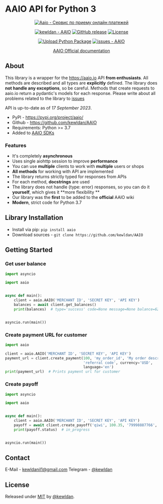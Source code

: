 # AAIO API for Python 3

<div align="center">

<a href="https://aaio.io/" target="_blank">
	<img src="https://aaio.io/assets/svg/banners/big/dark-2.svg" title="Aaio - Сервис по приему онлайн платежей">
</a>

[![kewldan - AAIO](https://img.shields.io/static/v1?label=kewldan&message=AAIO&color=blue&logo=github)](https://github.com/kewldan/AAIO "Go to GitHub repo")
[![GitHub release](https://img.shields.io/github/release/kewldan/AAIO?include_prereleases=&sort=semver&color=blue)](https://github.com/kewldan/AAIO/releases/)
[![License](https://img.shields.io/badge/License-MIT-blue)](#license)

[![Upload Python Package](https://github.com/kewldan/AAIO/actions/workflows/python-publish.yml/badge.svg)](https://github.com/kewldan/AAIO/actions/workflows/python-publish.yml)
[![issues - AAIO](https://img.shields.io/github/issues/kewldan/AAIO)](https://github.com/kewldan/AAIO/issues)

[AAIO Official documentation](https://wiki.aaio.io/)

</div>

## About

This library is a wrapper for the https://aaio.io API **from enthusiasts**. All methods are described and all types are
**explicitly** defined. The library does **not handle any exceptions**, so be careful. Methods that create requests to
aaio.io
return a pydantic's models for each response. Please write about all problems related to the library
to [issues](https://github.com/kewldan/AAIO/issues)

API is up-to-date as of *17 September 2023*.

* PyPl - https://pypi.org/project/aaio/
* Github - https://github.com/kewldan/AAIO
* Requirements: Python >= 3.7
* Added to [AAIO SDKs](https://wiki.aaio.io/priem-platezhei/gotovye-cms-moduli-i-sdk/python-3-sdk)

### Features

* It's completely **asynchronous**
* Uses single aiohttp session to improve **performance**
* You can use **multiple** clients to work with **multiple** users or shops
* **All methods** for working with API are implemented
* The library returns strictly typed for responses from APIs
* For each method, **docstrings** are used
* The library does not handle {type: error} responses, so you can do it **yourself**, which gives it **more flexibility
  **
* Our library was the **first** to be added to the **official** AAIO wiki
* **Modern**, strict code for Python 3.7

## Library Installation

* Install via pip: `pip install aaio`
* Download sources - `git clone https://github.com/kewldan/AAIO`

## Getting Started

### Get user balance

```python
import asyncio

import aaio


async def main():
    client = aaio.AAIO('MERCHANT ID', 'SECRET KEY', 'API KEY')
    balances = await client.get_balances()
    print(balances)  # type='success' code=None message=None balance=625.85 referral=172.96 hold=0.0


asyncio.run(main())
```

### Create payment URL for customer

```python
import aaio

client = aaio.AAIO('MERCHANT ID', 'SECRET KEY', 'API KEY')
payment_url = client.create_payment(100, 'my_order_id', 'My order description', 'qiwi', 'support@aaio.io',
                                    'referral code', currency='USD',
                                    language='en')
print(payment_url)  # Prints payment url for customer
```

### Create payoff

```python
import asyncio

import aaio


async def main():
    client = aaio.AAIO('MERCHANT ID', 'SECRET KEY', 'API KEY')
    payoff = await client.create_payoff('qiwi', 100.35, '79998887766', 'my_payoff_id')
    print(payoff.status)  # in_progress


asyncio.run(main())
```

## Contact

E-Mail - kewldanil1@gmail.com
Telegram - [@kewldan](https://t.me/kewldan)

## License

Released under [MIT](/LICENSE) by [@kewldan](https://github.com/kewldan).
